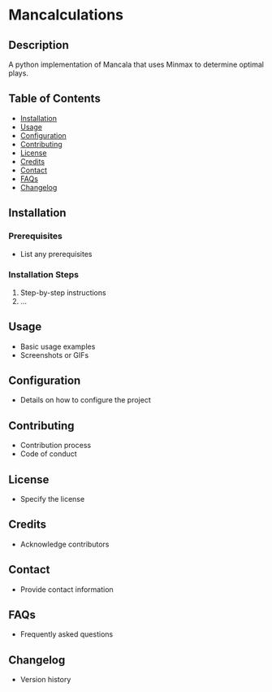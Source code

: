 # Mancalculations

## Description

A python implementation of Mancala that uses Minmax to determine optimal plays.

## Table of Contents

- [Installation](#installation)
- [Usage](#usage)
- [Configuration](#configuration)
- [Contributing](#contributing)
- [License](#license)
- [Credits](#credits)
- [Contact](#contact)
- [FAQs](#faqs)
- [Changelog](#changelog)

## Installation

### Prerequisites

- List any prerequisites

### Installation Steps

1. Step-by-step instructions
2. ...

## Usage

- Basic usage examples
- Screenshots or GIFs

## Configuration

- Details on how to configure the project

## Contributing

- Contribution process
- Code of conduct

## License

- Specify the license

## Credits

- Acknowledge contributors

## Contact

- Provide contact information

## FAQs

- Frequently asked questions

## Changelog

- Version history
